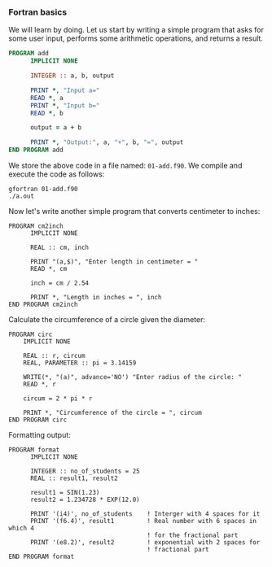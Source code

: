 ### Fortran basics 
We will learn by doing. Let us start by writing a simple program that asks for some user input, performs some arithmetic operations, and returns a result. 

```f90
PROGRAM add
      IMPLICIT NONE

      INTEGER :: a, b, output

      PRINT *, "Input a="
      READ *, a
      PRINT *, "Input b="
      READ *, b

      output = a + b

      PRINT *, "Output:", a, "+", b, "=", output
END PROGRAM add
```

We store the above code in a file named: `01-add.f90`. We compile and execute the code as follows: 
```
gfortran 01-add.f90 
./a.out
```

Now let's write another simple program that converts centimeter to inches:
```
PROGRAM cm2inch
      IMPLICIT NONE

      REAL :: cm, inch

      PRINT "(a,$)", "Enter length in centimeter = "
      READ *, cm

      inch = cm / 2.54

      PRINT *, "Length in inches = ", inch
END PROGRAM cm2inch
```

Calculate the circumference of a circle given the diameter: 
```
PROGRAM circ
    IMPLICIT NONE

    REAL :: r, circum
    REAL, PARAMETER :: pi = 3.14159

    WRITE(*, "(a)", advance='NO') "Enter radius of the circle: "
    READ *, r

    circum = 2 * pi * r

    PRINT *, "Circumference of the circle = ", circum
END PROGRAM circ
```

Formatting output:
```
PROGRAM format
      IMPLICIT NONE

      INTEGER :: no_of_students = 25
      REAL :: result1, result2

      result1 = SIN(1.23)
      result2 = 1.234728 * EXP(12.0)

      PRINT '(i4)', no_of_students    ! Interger with 4 spaces for it
      PRINT '(f6.4)', result1         ! Real number with 6 spaces in which 4 
                                      ! for the fractional part
      PRINT '(e8.2)', result2         ! exponential with 2 spaces for 
                                      ! fractional part
END PROGRAM format
```
